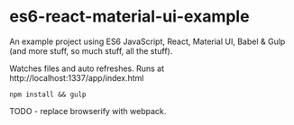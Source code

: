 # es6-react-material-ui-example

An example project using ES6 JavaScript, React, Material UI, Babel & Gulp (and more stuff, so much stuff, all the stuff).

Watches files and auto refreshes. Runs at http://localhost:1337/app/index.html

```
npm install && gulp
```

TODO - replace browserify with webpack.
